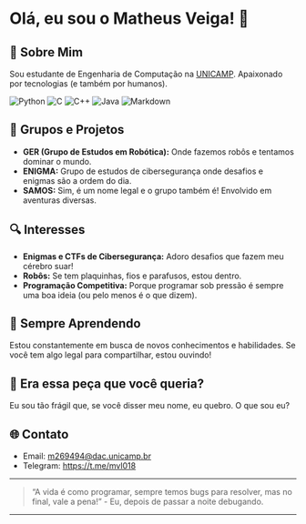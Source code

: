 # Olá, eu sou o Matheus Veiga! 👋

## 🚀 Sobre Mim

Sou estudante de Engenharia de Computação na [UNICAMP](https://www.unicamp.br/). Apaixonado por tecnologias (e também por humanos).

![Python](https://img.shields.io/badge/Python-3776AB?style=for-the-badge&logo=python&logoColor=white)
![C](https://img.shields.io/badge/C-A8B9CC?style=for-the-badge&logo=c&logoColor=white)
![C++](https://img.shields.io/badge/C++-00599C?style=for-the-badge&logo=c%2B%2B&logoColor=white)
![Java](https://img.shields.io/badge/Java-ED8B00?style=for-the-badge&logo=java&logoColor=white)
![Markdown](https://img.shields.io/badge/Markdown-000000?style=for-the-badge&logo=markdown&logoColor=white)

## 🤖 Grupos e Projetos

- **GER (Grupo de Estudos em Robótica):** Onde fazemos robôs e tentamos dominar o mundo.
- **ENIGMA:** Grupo de estudos de cibersegurança onde desafios e enigmas são a ordem do dia.
- **SAMOS:** Sim, é um nome legal e o grupo também é! Envolvido em aventuras diversas.

## 🔍 Interesses

- **Enigmas e CTFs de Cibersegurança:** Adoro desafios que fazem meu cérebro suar!
- **Robôs:** Se tem plaquinhas, fios e parafusos, estou dentro.
- **Programação Competitiva:** Porque programar sob pressão é sempre uma boa ideia (ou pelo menos é o que dizem).

## 🌱 Sempre Aprendendo

Estou constantemente em busca de novos conhecimentos e habilidades. Se você tem algo legal para compartilhar, estou ouvindo!

## 🧩 Era essa peça que você queria?
Eu sou tão frágil que, se você disser meu nome, eu quebro. O que sou eu?

## 🌐 Contato

- Email: m269494@dac.unicamp.br
- Telegram: https://t.me/mvl018

---

> “A vida é como programar, sempre temos bugs para resolver, mas no final, vale a pena!” - Eu, depois de passar a noite debugando.

---
